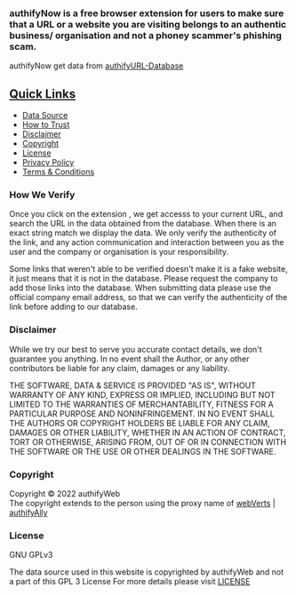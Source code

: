 <h3> authifyNow is a free browser extension for users to make sure that a URL or a website you are visiting belongs to an authentic business/ organisation and not a phoney scammer's phishing scam.  </h3>

authifyNow get data from [authifyURL-Database](https://github.com/authifyWeb/authifyURL-Database)


## <ins>Quick Links</ins>
* [Data Source](https://github.com/authifyWeb/authifyURL-Database)
* [How to Trust](https://github.com/authifyWeb/authifyURL-Database#how-to-trust)
* [Disclaimer](https://github.com/authifyWeb/authifyNow#disclaimer)
* [Copyright](https://github.com/authifyWeb/authifyNow#copyright)
* [License](https://github.com/authifyWeb/authifyNow#license)
* [Privacy Policy](https://github.com/authifyWeb/authifyNow/blob/main/documentation/privacy-policy.md)
* [Terms & Conditions](https://github.com/authifyWeb/authifyNow/blob/main/documentation/terms.md)

### How We Verify
Once you click on the extension , we get accesss to your current URL, and search the URL in the data obtained from the database. When there is an exact string match we display the data. We only verify the authenticity of the link, and any action communication and interaction between you as the user and the company or organisation is your responsibility. 

Some links that weren't able to be verified doesn't make it is a fake website, it just means that it is not in the database. Please request the company to add those links into the database. When submitting data please use the official company email address, so that we can verify the authenticity of the link before adding to our database. 

### Disclaimer
While we try our best to serve you accurate contact details, we don't guarantee you anything. In no event shall the Author, or any other contributors be liable for any claim, damages or any liability.

THE SOFTWARE, DATA & SERVICE IS PROVIDED "AS IS", WITHOUT WARRANTY OF ANY KIND, EXPRESS OR IMPLIED, INCLUDING BUT NOT LIMITED TO THE WARRANTIES OF MERCHANTABILITY, FITNESS FOR A PARTICULAR PURPOSE AND NONINFRINGEMENT. IN NO EVENT SHALL THE AUTHORS OR COPYRIGHT HOLDERS BE LIABLE FOR ANY CLAIM, DAMAGES OR OTHER LIABILITY, WHETHER IN AN ACTION OF CONTRACT, TORT OR OTHERWISE, ARISING FROM, OUT OF OR IN CONNECTION WITH THE SOFTWARE OR THE USE OR OTHER DEALINGS IN THE SOFTWARE.

### Copyright
Copyright © 2022 authifyWeb <br>
The copyright extends to the person using the proxy name of [webVerts](https://github.com/webVerts) | [authifyAlly](https://github.com/authifyAlly) 


### License

GNU GPLv3
  
The data source used in this website is copyrighted by authifyWeb and not a part of this GPL 3 License
For more details please visit <a href="https://github.com/authifyWeb/authifyNow/blob/main/LICENSE"> LICENSE </a> 

